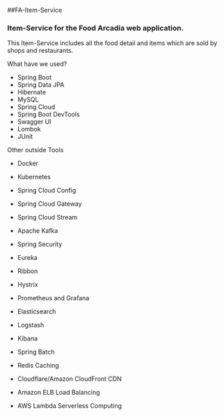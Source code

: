 ##FA-Item-Service

### Item-Service for the Food Arcadia web application.

This Item-Service includes all the food detail and items which are sold by shops and restaurants.

What have we used?
* Spring Boot
* Spring Data JPA
* Hibernate
* MySQL
* Spring Cloud
* Spring Boot DevTools
* Swagger UI
* Lombok
* JUnit

Other outside Tools

* Docker
* Kubernetes
* Spring Cloud Config
* Spring Cloud Gateway
* Spring Cloud Stream
* Apache Kafka
* Spring Security
* Eureka
* Ribbon
* Hystrix
* Prometheus and Grafana
* Elasticsearch
* Logstash
* Kibana
* Spring Batch


* Redis Caching
* Cloudflare/Amazon CloudFront CDN
* Amazon ELB Load Balancing
* AWS Lambda Serverless Computing
